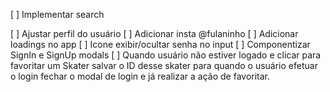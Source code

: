 [ ] Implementar search

[ ] Ajustar perfil do usuário
[ ] Adicionar insta @fulaninho
[ ] Adicionar loadings no app
[ ] Icone exibir/ocultar senha no input
[ ] Componentizar SignIn e SignUp modals
[ ] Quando usuário não estiver logado e
     clicar para favoritar um Skater salvar
     o ID desse skater para quando o usuário
     efetuar o login fechar o modal de login e já realizar a ação de favoritar.
